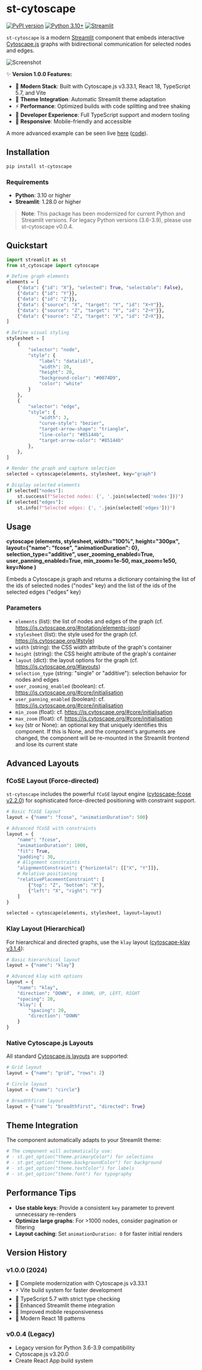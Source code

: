 # st-cytoscape

[![PyPI version](https://badge.fury.io/py/st-cytoscape.svg)](https://badge.fury.io/py/st-cytoscape)
[![Python 3.10+](https://img.shields.io/badge/python-3.10+-blue.svg)](https://www.python.org/downloads/)
[![Streamlit](https://img.shields.io/badge/streamlit-1.28.0+-red.svg)](https://streamlit.io/)

`st-cytoscape` is a modern [Streamlit](https://streamlit.io) component that embeds interactive [Cytoscape.js](https://js.cytoscape.org/) graphs with bidirectional communication for selected nodes and edges.

![Screenshot](screenshot.gif)

✨ **Version 1.0.0 Features:**

- 🚀 **Modern Stack**: Built with Cytoscape.js v3.33.1, React 18, TypeScript 5.7, and Vite
- 🎨 **Theme Integration**: Automatic Streamlit theme adaptation
- ⚡ **Performance**: Optimized builds with code splitting and tree shaking
- 🔧 **Developer Experience**: Full TypeScript support and modern tooling
- 📱 **Responsive**: Mobile-friendly and accessible

A more advanced example can be seen live [here](https://share.streamlit.io/vivien0000/causal-simulator/main/app.py) ([code](https://github.com/vivien000/causal-simulator)).

## Installation

```bash
pip install st-cytoscape
```

### Requirements

- **Python**: 3.10 or higher
- **Streamlit**: 1.28.0 or higher

> **Note**: This package has been modernized for current Python and Streamlit versions. For legacy Python versions (3.6-3.9), please use st-cytoscape v0.0.4.

## Quickstart

```python
import streamlit as st
from st_cytoscape import cytoscape

# Define graph elements
elements = [
    {"data": {"id": "X"}, "selected": True, "selectable": False},
    {"data": {"id": "Y"}},
    {"data": {"id": "Z"}},
    {"data": {"source": "X", "target": "Y", "id": "X➞Y"}},
    {"data": {"source": "Z", "target": "Y", "id": "Z➞Y"}},
    {"data": {"source": "Z", "target": "X", "id": "Z➞X"}},
]

# Define visual styling
stylesheet = [
    {
        "selector": "node",
        "style": {
            "label": "data(id)",
            "width": 20,
            "height": 20,
            "background-color": "#0074D9",
            "color": "white"
        }
    },
    {
        "selector": "edge",
        "style": {
            "width": 3,
            "curve-style": "bezier",
            "target-arrow-shape": "triangle",
            "line-color": "#85144b",
            "target-arrow-color": "#85144b"
        },
    },
]

# Render the graph and capture selection
selected = cytoscape(elements, stylesheet, key="graph")

# Display selected elements
if selected["nodes"]:
    st.success(f"Selected nodes: {', '.join(selected['nodes'])}")
if selected["edges"]:
    st.info(f"Selected edges: {', '.join(selected['edges'])}")
```

## Usage

**cytoscape (elements,
stylesheet,
width="100%",
height="300px",
layout={"name": "fcose", "animationDuration": 0},
selection_type="additive",
user_zooming_enabled=True,
user_panning_enabled=True,
min_zoom=1e-50,
max_zoom=1e50,
key=None
)**

Embeds a Cytoscape.js graph and returns a dictionary containing the list of the ids of selected nodes ("nodes" key) and the list of the ids of the selected edges ("edges" key)

### Parameters

- `elements` (list): the list of nodes and edges of the graph
  (cf. https://js.cytoscape.org/#notation/elements-json)
- `stylesheet` (list): the style used for the graph (cf. https://js.cytoscape.org/#style)
- `width` (string): the CSS width attribute of the graph's container
- `height` (string): the CSS height attribute of the graph's container
- `layout` (dict): the layout options for the graph (cf. https://js.cytoscape.org/#layouts)
- `selection_type` (string: "single" or "additive"): selection behavior for nodes and edges
- `user_zooming_enabled` (boolean): cf. https://js.cytoscape.org/#core/initialisation
- `user_panning_enabled` (boolean): cf. https://js.cytoscape.org/#core/initialisation
- `min_zoom` (float): cf. https://js.cytoscape.org/#core/initialisation
- `max_zoom` (float): cf. https://js.cytoscape.org/#core/initialisation
- `key` (str or None): an optional key that uniquely identifies this component. If this is None, and the component's arguments are changed, the component will be re-mounted in the Streamlit frontend and lose its current state

## Advanced Layouts

### fCoSE Layout (Force-directed)

`st-cytoscape` includes the powerful `fCoSE` layout engine ([cytoscape-fcose v2.2.0](https://github.com/iVis-at-Bilkent/cytoscape.js-fcose)) for sophisticated force-directed positioning with constraint support.

```python
# Basic fCoSE layout
layout = {"name": "fcose", "animationDuration": 500}

# Advanced fCoSE with constraints
layout = {
    "name": "fcose",
    "animationDuration": 1000,
    "fit": True,
    "padding": 30,
    # Alignment constraints
    "alignmentConstraint": {"horizontal": [["X", "Y"]]},
    # Relative positioning
    "relativePlacementConstraint": [
        {"top": "Z", "bottom": "X"},
        {"left": "X", "right": "Y"}
    ]
}

selected = cytoscape(elements, stylesheet, layout=layout)
```

### Klay Layout (Hierarchical)

For hierarchical and directed graphs, use the `klay` layout ([cytoscape-klay v3.1.4](https://github.com/cytoscape/cytoscape.js-klay)):

```python
# Basic hierarchical layout
layout = {"name": "klay"}

# Advanced klay with options
layout = {
    "name": "klay",
    "direction": "DOWN",  # DOWN, UP, LEFT, RIGHT
    "spacing": 20,
    "klay": {
        "spacing": 20,
        "direction": "DOWN"
    }
}
```

### Native Cytoscape.js Layouts

All standard [Cytoscape.js layouts](https://js.cytoscape.org/#layouts) are supported:

```python
# Grid layout
layout = {"name": "grid", "rows": 2}

# Circle layout
layout = {"name": "circle"}

# Breadthfirst layout
layout = {"name": "breadthfirst", "directed": True}
```

## Theme Integration

The component automatically adapts to your Streamlit theme:

```python
# The component will automatically use:
# - st.get_option("theme.primaryColor") for selections
# - st.get_option("theme.backgroundColor") for background
# - st.get_option("theme.textColor") for labels
# - st.get_option("theme.font") for typography
```

## Performance Tips

- **Use stable keys**: Provide a consistent `key` parameter to prevent unnecessary re-renders
- **Optimize large graphs**: For >1000 nodes, consider pagination or filtering
- **Layout caching**: Set `animationDuration: 0` for faster initial renders

## Version History

### v1.0.0 (2024)

- 🚀 Complete modernization with Cytoscape.js v3.33.1
- ⚡ Vite build system for faster development
- 🎯 TypeScript 5.7 with strict type checking
- 🎨 Enhanced Streamlit theme integration
- 📱 Improved mobile responsiveness
- 🔧 Modern React 18 patterns

### v0.0.4 (Legacy)

- Legacy version for Python 3.6-3.9 compatibility
- Cytoscape.js v3.20.0
- Create React App build system
